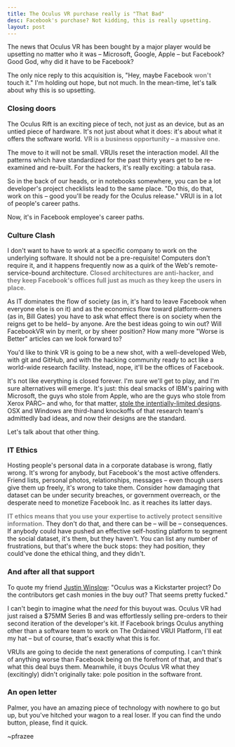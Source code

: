 ```yaml
---
title: The Oculus VR purchase really is "That Bad"
desc: Facebook's purchase? Not kidding, this is really upsetting.
layout: post
---
```


<style>.site { max-width: 680px; } .post { text-align: justify; } strong { color: gray }</style>

The news that Oculus VR has been bought by a major player would be upsetting no matter who it was &ndash; Microsoft, Google, Apple &ndash; but Facebook? Good God, why did it have to be Facebook?

The only nice reply to this acquisition is, "Hey, maybe Facebook **won't** touch it." I'm holding out hope, but not much. In the mean-time, let's talk about why this is so upsetting.

### Closing doors

The Oculus Rift is an exciting piece of tech, not just as an device, but as an untied piece of hardware. It's not just about what it does: it's about what it offers the software world. **VR&nbsp;is&nbsp;a&nbsp;business&nbsp;opportunity &ndash; a massive one.**

The move to it will not be small. VRUIs reset the interaction model. All the patterns which have standardized for the past thirty years get to be re-examined and re-built. For the hackers, it's really exciting: a tabula rasa.

So in the back of our heads, or in notebooks somewhere, you can be a lot developer's project checklists lead to the same place. "Do this, do that, work on this &ndash; good you'll be ready for the Oculus release." VRUI is in a lot of people's career paths.

Now, it's in Facebook employee's career paths.

### Culture Clash

I don't want to have to work at a specific company to work on the underlying software. It should not be a pre-requisite! Computers don't require it, and it happens frequently now as a quirk of the Web's remote-service-bound architecture. **Closed architectures are anti-hacker, and they keep Facebook's offices full just as much as they keep the users in place.**

As IT dominates the flow of society (as in, it's hard to leave Facebook when everyone else is on it) and as the economics flow toward platform-owners (as in, Bill Gates) you have to ask what effect there is on society when the reigns get to be held&ndash; by anyone. Are the best ideas going to win out? Will FacebookVR win by merit, or by sheer position? How many more "Worse is Better" articles can we look forward to?

You'd like to think VR is going to be a new shot, with a well-developed Web, with git and GitHub, and with the hacking community ready to act like a world-wide research facility. Instead, nope, it'll be the offices of Facebook.

It's not like everything is closed forever. I'm sure we'll get to play, and I'm sure alternatives will emerge. It's just: this deal smacks of IBM's pairing with Microsoft, the guys who stole from Apple, who are the guys who stole from Xerox PARC&ndash; and who, for that matter, [stole the intentially-limited designs](http://worrydream.com/refs/Vannevar%20Bush%20Symposium%20-%20Closing%20Panel.html). OSX and Windows are third-hand knockoffs of that research team's admittedly bad ideas, and now their designs are the standard.

Let's talk about that other thing.

### IT Ethics

Hosting people's personal data in a corporate database is wrong, flatly wrong. It's wrong for anybody, but Facebook's the most active offenders. Friend lists, personal photos, relationships, messages &ndash; even though users give them up freely, it's wrong to take them. Consider how damaging that dataset can be under security breaches, or government overreach, or the desperate need to monetize Facebook Inc. as it reaches its latter days.

**IT ethics means that you use your expertise to actively protect sensitive information.** They don't do that, and there can be &ndash; will be &ndash; consequences. If anybody could have pushed an effective self-hosting platform to segment the social dataset, it's them, but they haven't. You can list any number of frustrations, but that's where the buck stops: they had position, they could've done the ethical thing, and they didn't.

### And after all that support

To quote my friend <a href="https://twitter.com/justin_winslow">Justin Winslow</a>: "Oculus was a Kickstarter project? Do the contributors get cash monies in the buy out? That seems pretty fucked."

I can't begin to imagine what the *need* for this buyout was. Oculus VR had just raised a $75MM Series B and was effortlessly selling pre-orders to their second iteration of the developer's kit. If Facebook brings Oculus anything other than a software team to work on The Ordained VRUI Platform, I'll eat my hat &ndash; but of course, that's exactly what this is for.

VRUIs are going to decide the next generations of computing. I can't think of anything worse than Facebook being on the forefront of that, and that's what this deal buys them. Meanwhile, it buys Oculus VR what they (excitingly) didn't originally take: pole position in the software front.

### An open letter

Palmer, you have an amazing piece of technology with nowhere to go but up, but you've hitched your wagon to a real loser. If you can find the undo button, please, find it quick.

~pfrazee